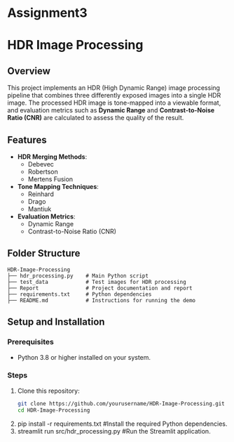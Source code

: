 # Assignment3
# HDR Image Processing

## Overview
This project implements an HDR (High Dynamic Range) image processing pipeline that combines three differently exposed images into a single HDR image. The processed HDR image is tone-mapped into a viewable format, and evaluation metrics such as **Dynamic Range** and **Contrast-to-Noise Ratio (CNR)** are calculated to assess the quality of the result.

## Features
- **HDR Merging Methods**:
  - Debevec
  - Robertson
  - Mertens Fusion
- **Tone Mapping Techniques**:
  - Reinhard
  - Drago
  - Mantiuk
- **Evaluation Metrics**:
  - Dynamic Range
  - Contrast-to-Noise Ratio (CNR)

## Folder Structure

```
HDR-Image-Processing
├── hdr_processing.py    # Main Python script 
├── test_data            # Test images for HDR processing 
├── Report               # Project documentation and report 
├── requirements.txt     # Python dependencies
├── README.md            # Instructions for running the demo
```

## Setup and Installation

### Prerequisites
- Python 3.8 or higher installed on your system.

### Steps
1. Clone this repository:
   ```bash
   git clone https://github.com/yourusername/HDR-Image-Processing.git
   cd HDR-Image-Processing
2. pip install -r requirements.txt #Install the required Python dependencies.
3. streamlit run src/hdr_processing.py #Run the Streamlit application.

